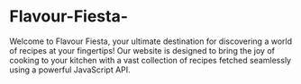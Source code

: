 # Flavour-Fiesta-
Welcome to Flavour Fiesta, your ultimate destination for discovering a world of recipes at your fingertips! Our website is designed to bring the joy of cooking to your kitchen with a vast collection of recipes fetched seamlessly using a powerful JavaScript API.
